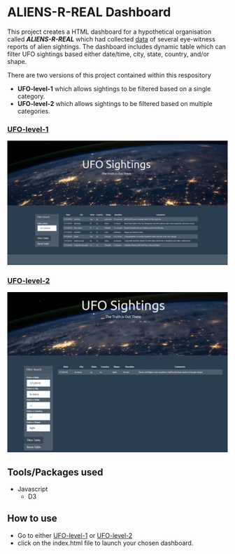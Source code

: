 # ALIENS-R-REAL Dashboard
This project creates a HTML dashboard for a hypothetical organisation called ***ALIENS-R-REAL*** which had collected [data](UFO-level-1/static/js/data.js) of several eye-witness reports of alien sightings.
The dashboard includes dynamic table which can filter UFO sightings based either date/time, city, state, country, and/or shape.

There are two versions of this project contained within this respository
- **UFO-level-1** which allows sightings to be filtered based on a single category.
- **UFO-level-2** which allows sightings to be filtered based on multiple categories.

### [UFO-level-1](UFO-level-1)
![UFO-level-1-filtered](images/UFO-level-1-filtered.PNG)

### [UFO-level-2](UFO-level-2)
![UFO-level-2-filtered](images/UFO-level-2-filtered.PNG)

## Tools/Packages used

- Javascript
  - D3

## How to use
- Go to either [UFO-level-1](UFO-level-1) or [UFO-level-2](UFO-level-2)
- click on the index.html file to launch your chosen dashboard.
